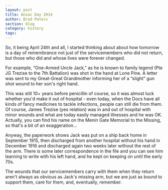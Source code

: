 ```yaml
---
layout: post
title: Anzac Day 2014
author: Brad Peters
section: blog
category: history
tags: 
---
```


So, it being April 24th and all, I started thinking about about how tomorrow is a day of remembrance not just of the servicemembers who did not return, but those who did and whose lives were forever changed.

<!--more-->

For example, “One-Armed Uncle Jack,” as he is known to family legend (Pte JG Trezise to the 7th Battalion) was shot in the hand at Lone Pine. A letter was sent to my Great-Great Grandmother informing her of a “slight” gun shot wound to her son's right hand.

This was still 10+ years before penicillin of course, so it was almost luck whether you'd make it out of hospital - even today, when the Docs have all kinds of fancy medicines to tackle infections, people can still die from them. Of course, James Trezise (yes relation) was in and out of hospital with minor wounds and what are today easily managed illnesses and he was OK.
Actually, you can find his name on the Menin Gate Memorial to the Missing, so that's a bit of an exaggeration...

Anyway, the paperwork shows Jack was put on a ship back home in September 1915, then discharged from another hospital without his hand in December 1916 and discharged again two weeks later without the rest of the arm. There is some later correspondence in the file and you can see him learning to write with his left hand, and he kept on keeping on until the early 70s.

The wounds that our servicemembers carry with them when they return aren't always as obvious as Jack's missing arm, but we are just as bound to support them, care for them, and, eventually, remember.